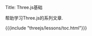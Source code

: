 Title: Three.js基础

帮助学习Three.js的系列文章.

{{{include "threejs/lessons/toc.html"}}}


<!--

{{{table_of_contents}}}

-->



